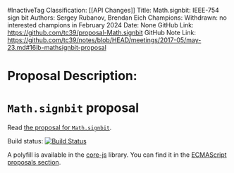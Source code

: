 #InactiveTag
Classification: [[API Changes]]
Title: Math.signbit: IEEE-754 sign bit
Authors: Sergey Rubanov, Brendan Eich
Champions: Withdrawn: no interested champions in February 2024
Date: None
GitHub Link: https://github.com/tc39/proposal-Math.signbit
GitHub Note Link: https://github.com/tc39/notes/blob/HEAD/meetings/2017-05/may-23.md#16ib-mathsignbit-proposal

# Proposal Description:
# `Math.signbit` proposal

Read [the proposal for `Math.signbit`](https://tc39.github.io/proposal-Math.signbit/Math.signbit.html).

Build status: [![Build Status](https://travis-ci.org/tc39/proposal-Math.signbit.svg?branch=master)](https://travis-ci.org/tc39/proposal-Math.signbit)

A polyfill is available in the [core-js](https://github.com/zloirock/core-js) library. You can find it in the [ECMAScript proposals section](https://github.com/zloirock/core-js#mathsignbit).

